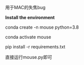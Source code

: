 用于MAC的失焦bug

**Install the environment**

conda create -n mouse python=3.8

conda activate mouse

pip install -r requirements.txt

直接运行mouse.py即可